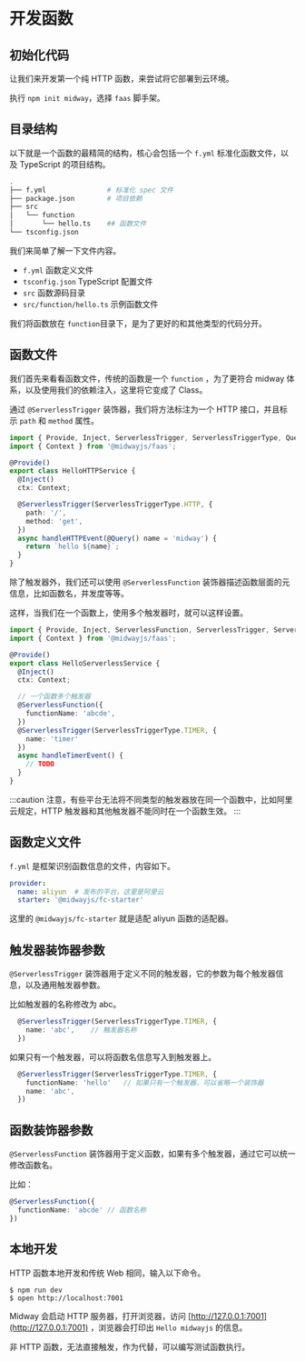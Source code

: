# 开发函数

## 初始化代码

让我们来开发第一个纯 HTTP 函数，来尝试将它部署到云环境。

执行 `npm init midway`，选择 `faas` 脚手架。



## 目录结构

以下就是一个函数的最精简的结构，核心会包括一个 `f.yml` 标准化函数文件，以及 TypeScript 的项目结构。

```bash
.
├── f.yml           	# 标准化 spec 文件
├── package.json    	# 项目依赖
├── src
│   └── function
│       └── hello.ts	## 函数文件
└── tsconfig.json
```

我们来简单了解一下文件内容。

- `f.yml`  函数定义文件
- `tsconfig.json` TypeScript 配置文件
- `src` 函数源码目录
- `src/function/hello.ts` 示例函数文件

我们将函数放在 `function`目录下，是为了更好的和其他类型的代码分开。

## 函数文件

我们首先来看看函数文件，传统的函数是一个 `function` ，为了更符合 midway 体系，以及使用我们的依赖注入，这里将它变成了 Class。

通过 `@ServerlessTrigger` 装饰器，我们将方法标注为一个 HTTP 接口，并且标示 `path` 和 `method` 属性。

```typescript
import { Provide, Inject, ServerlessTrigger, ServerlessTriggerType, Query } from '@midwayjs/core';
import { Context } from '@midwayjs/faas';

@Provide()
export class HelloHTTPService {
  @Inject()
  ctx: Context;

  @ServerlessTrigger(ServerlessTriggerType.HTTP, {
    path: '/',
    method: 'get',
  })
  async handleHTTPEvent(@Query() name = 'midway') {
    return `hello ${name}`;
  }
}
```

除了触发器外，我们还可以使用 `@ServerlessFunction` 装饰器描述函数层面的元信息，比如函数名，并发度等等。


这样，当我们在一个函数上，使用多个触发器时，就可以这样设置。

```typescript
import { Provide, Inject, ServerlessFunction, ServerlessTrigger, ServerlessTriggerType } from '@midwayjs/core';
import { Context } from '@midwayjs/faas';

@Provide()
export class HelloServerlessService {
  @Inject()
  ctx: Context;

  // 一个函数多个触发器
  @ServerlessFunction({
    functionName: 'abcde',
  })
  @ServerlessTrigger(ServerlessTriggerType.TIMER, {
    name: 'timer'
  })
  async handleTimerEvent() {
    // TODO
  }
}
```

:::caution
注意，有些平台无法将不同类型的触发器放在同一个函数中，比如阿里云规定，HTTP 触发器和其他触发器不能同时在一个函数生效。
:::

## 函数定义文件

`f.yml` 是框架识别函数信息的文件，内容如下。

```yaml
provider:
  name: aliyun  # 发布的平台，这里是阿里云
  starter: '@midwayjs/fc-starter'

```

这里的 `@midwayjs/fc-starter` 就是适配 aliyun 函数的适配器。



## 触发器装饰器参数

`@ServerlessTrigger` 装饰器用于定义不同的触发器，它的参数为每个触发器信息，以及通用触发器参数。

比如触发器的名称修改为 abc。

```typescript
  @ServerlessTrigger(ServerlessTriggerType.TIMER, {
    name: 'abc',	// 触发器名称
  })
```

如果只有一个触发器，可以将函数名信息写入到触发器上。

```typescript
  @ServerlessTrigger(ServerlessTriggerType.TIMER, {
  	functionName: 'hello'	// 如果只有一个触发器，可以省略一个装饰器
    name: 'abc',
  })
```



## 函数装饰器参数

`@ServerlessFunction` 装饰器用于定义函数，如果有多个触发器，通过它可以统一修改函数名。


比如：

```typescript
@ServerlessFunction({
  functionName: 'abcde'	// 函数名称
})
```

## 本地开发

HTTP 函数本地开发和传统 Web 相同，输入以下命令。

```shell
$ npm run dev
$ open http://localhost:7001
```

Midway 会启动 HTTP 服务器，打开浏览器，访问 [http://127.0.0.1:7001](http://127.0.0.1:7001) ，浏览器会打印出 `Hello midwayjs`  的信息。

非 HTTP 函数，无法直接触发，作为代替，可以编写测试函数执行。

